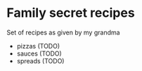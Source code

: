 # Family secret recipes
Set of recipes as given by my grandma

* pizzas (TODO)
* sauces (TODO)
* spreads (TODO)